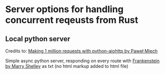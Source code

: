 # Server options for handling concurrent reqeusts from Rust

## Local python server
Credits to: [Making 1 million requests with python-aiohttp by Paweł Miech](https://pawelmhm.github.io/asyncio/python/aiohttp/2016/04/22/asyncio-aiohttp.html)

Simple async python server, responding on every route with [Frankenstein by Marry Shelley](./frank.html) as txt (no html markup added to html file)

